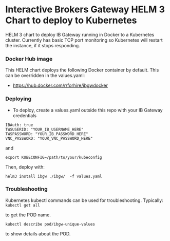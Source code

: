 # Interactive Brokers Gateway HELM 3 Chart to deploy to Kubernetes

HELM 3 chart to deploy IB Gateway running in Docker to a Kubernetes cluster. Currently has basic TCP port monitoring so Kubernetes will restart the instance, if it stops responding.

### Docker Hub image

This HELM chart deploys the following Docker container by default. This can be overridden in the values.yaml:

* https://hub.docker.com/r/forhire/ibgwdocker


### Deploying

* To deploy, create a values.yaml outside this repo with your IB Gateway credentials

```
IBAuth: true
TWSUSERID: "YOUR_IB_USERNAME_HERE"
TWSPASSWORD: "YOUR_IB_PASSWORD_HERE"
VNC_PASSWORD: "YOUR_VNC_PASSWORD_HERE"
```

and 

```export KUBECONFIG=/path/to/your/kubeconfig```

Then, deploy with:

```
helm3 install ibgw ./ibgw/  -f values.yaml 
```

### Troubleshooting

Kubernetes kubectl commands can be used for troubleshooting. Typically:
```kubectl get all ```

to get the POD name.

```kubectl describe pod/ibgw-unique-values```

to show details about the POD. 
